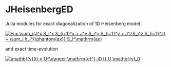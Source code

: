 # JHeisenbergED
Julia modules for exact diagonalization of 1D Heisenberg model 


<a href="https://www.codecogs.com/eqnedit.php?latex=H&space;=&space;\sum_i(J^x&space;S_i^x&space;S_{i&plus;1}^x&space;&plus;&space;J^y&space;S_i^y&space;S_{i&plus;1}^y&space;&plus;&space;J^zS_i^z&space;S_{i&plus;1}^z)&space;&plus;&space;\sum_i&space;h_i^{\phantom{ax}}&space;S_i^\mathrm{ax}" target="_blank"><img src="https://latex.codecogs.com/gif.latex?H&space;=&space;\sum_i(J^x&space;S_i^x&space;S_{i&plus;1}^x&space;&plus;&space;J^y&space;S_i^y&space;S_{i&plus;1}^y&space;&plus;&space;J^zS_i^z&space;S_{i&plus;1}^z)&space;&plus;&space;\sum_i&space;h_i^{\phantom{ax}}&space;S_i^\mathrm{ax}" title="H = \sum_i(J^x S_i^x S_{i+1}^x + J^y S_i^y S_{i+1}^y + J^zS_i^z S_{i+1}^z) + \sum_i h_i^{\phantom{ax}} S_i^\mathrm{ax}" /></a>

and exact time-evolution

<a href="https://www.codecogs.com/eqnedit.php?latex=\mathbf{v}(t)&space;=&space;U^\dagger&space;\mathrm{e}^{-iD&space;t}&space;U&space;\mathbf{v}_0" target="_blank"><img src="https://latex.codecogs.com/gif.latex?\mathbf{v}(t)&space;=&space;U^\dagger&space;\mathrm{e}^{-iD&space;t}&space;U&space;\mathbf{v}_0" title="\mathbf{v}(t) = U^\dagger \mathrm{e}^{-iD t} U \mathbf{v}_0" /></a>

